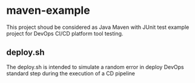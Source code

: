 # maven-example

This project shoud be considered as Java Maven with JUnit test example project for DevOps CI/CD platform tool testing.

## deploy.sh
The deploy.sh is intended to simulate a random error in deploy DevOps standard step during the execution of a CD pipeline 
